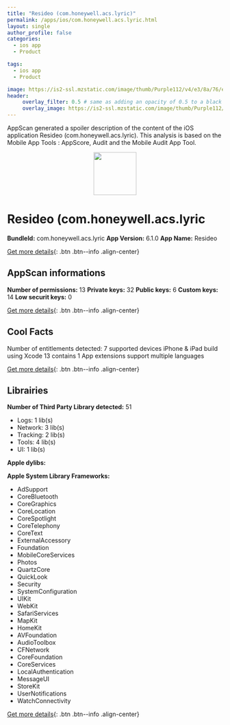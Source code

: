 ```yaml
---
title: "Resideo (com.honeywell.acs.lyric)"
permalink: /apps/ios/com.honeywell.acs.lyric.html
layout: single
author_profile: false
categories: 
  - ios app 
  - Product 

tags: 
  - ios app 
  - Product 

image: https://is2-ssl.mzstatic.com/image/thumb/Purple112/v4/e3/8a/76/e38a7617-39b2-ac27-3012-47b0e646a0ca/AppIcon-1x_U007emarketing-0-7-0-85-220.png/512x512bb.jpg
header: 
     overlay_filter: 0.5 # same as adding an opacity of 0.5 to a black background
     overlay_image: https://is2-ssl.mzstatic.com/image/thumb/Purple112/v4/e3/8a/76/e38a7617-39b2-ac27-3012-47b0e646a0ca/AppIcon-1x_U007emarketing-0-7-0-85-220.png/512x512bb.jpg
---
```

AppScan generated a spoiler description of the content of the iOS application Resideo (com.honeywell.acs.lyric). This analysis is based on the Mobile App Tools : AppScore, Audit and the Mobile Audit App Tool.

  
  
<div style="text-align: center;"><img src="https://is2-ssl.mzstatic.com/image/thumb/Purple112/v4/e3/8a/76/e38a7617-39b2-ac27-3012-47b0e646a0ca/AppIcon-1x_U007emarketing-0-7-0-85-220.png/512x512bb.jpg" width="100" height="100"></div>  
  
# Resideo (com.honeywell.acs.lyric

**BundleId:** com.honeywell.acs.lyric
**App Version:** 6.1.0
**App Name:** Resideo


[Get more details](/pricing.html){: .btn .btn--info .align-center}  
  
## AppScan informations 

**Number of permissions:** 13
**Private keys:** 32
**Public keys:** 6
**Custom keys:** 14
**Low securit keys:** 0
  
[Get more details](/pricing.html){: .btn .btn--info .align-center}

## Cool Facts

Number of entitlements detected: 7
supported devices iPhone & iPad
build using Xcode 13
contains 1 App extensions
support multiple languages
  
[Get more details](/pricing.html){: .btn .btn--info .align-center}

## Librairies 
**Number of Third Party Library detected:** 51
- Logs: 1 lib(s)
- Network: 3 lib(s)
- Tracking: 2 lib(s)
- Tools: 4 lib(s)
- UI: 1 lib(s)

**Apple dylibs:**


**Apple System Library Frameworks:**
- AdSupport
- CoreBluetooth
- CoreGraphics
- CoreLocation
- CoreSpotlight
- CoreTelephony
- CoreText
- ExternalAccessory
- Foundation
- MobileCoreServices
- Photos
- QuartzCore
- QuickLook
- Security
- SystemConfiguration
- UIKit
- WebKit
- SafariServices
- MapKit
- HomeKit
- AVFoundation
- AudioToolbox
- CFNetwork
- CoreFoundation
- CoreServices
- LocalAuthentication
- MessageUI
- StoreKit
- UserNotifications
- WatchConnectivity


  
[Get more details](/pricing.html){: .btn .btn--info .align-center}

